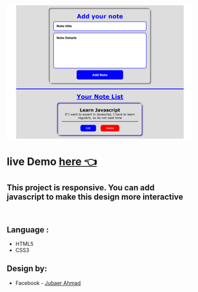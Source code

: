 ![project overview](images/preview-img.png)

# live Demo [here 👈](https://jubaerahmad.github.io/css-note-listing-design/)

## This project is responsive. You can add javascript to make this design more interactive

<br>

## **Language :**

- HTML5
- CSS3

## **Design by:**

- Facebook - [Jubaer Ahmad](https://github.com/SalahuddinAhammed)